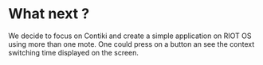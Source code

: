 # What next ?

We decide to focus on Contiki and create a simple application on RIOT OS using more than one mote.
One could press on a button an see the context switching time displayed on the screen.